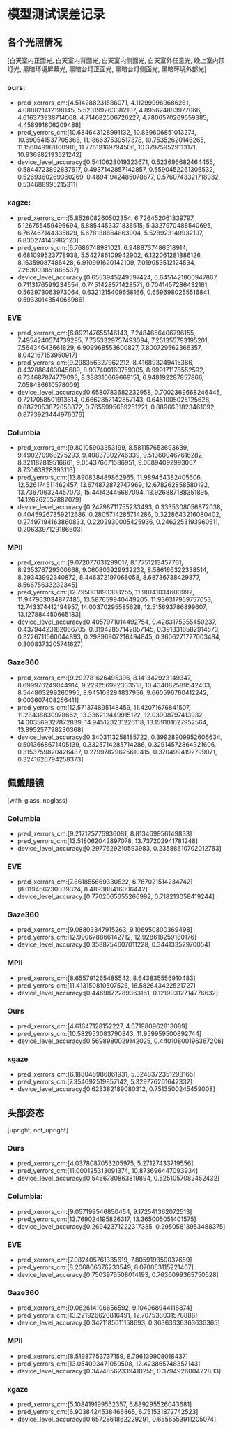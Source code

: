 # 模型测试误差记录
## 各个光照情况
[白天室内正面光, 白天室内背面光, 白天室内侧面光, 白天室外任意光, 晚上室内顶灯光, 黑暗环境屏幕光, 黑暗台灯正面光, 黑暗台灯侧面光, 黑暗环境外部光]
### ours:
- pred_xerrors_cm:[4.514288231586071, 4.112999969686261, 4.088821412198145, 5.523199263382107, 4.895624883977066, 4.616373938714068, 4.714682506726227, 4.7806570269559385, 4.458991806209488]
- pred_yerrors_cm:[10.684643128991132, 10.839606851013274, 10.690541537705368, 11.186637539517378, 10.75352620146265, 11.156049981100916, 11.77619169794506, 10.379759529113171, 10.936982193521242]
- device_level_accuracy:[0.5410628019323671, 0.523696682464455, 0.5844723892837617, 0.4937142857142857, 0.5590452261306532, 0.5269360269360269, 0.48941942485078677, 0.5760743321718932, 0.534688995215311]
### xagze:
- pred_xerrors_cm:[5.852608260502354, 6.726452061839797, 5.126755459496694, 5.8854453371836515, 5.3327970488540695, 6.767467144335829, 5.678138864863904, 5.528923149932197, 6.830274143982123]
- pred_yerrors_cm:[6.7686748981021, 6.9488737486518914, 6.681099523778938, 5.542786109942902, 6.122061281886126, 8.16359087486428, 6.910991620142109, 7.019053512124534, 7.263003851885537]
- device_level_accuracy:[0.6553945249597424, 0.6451421800947867, 0.7113176599234554, 0.7451428571428571, 0.7041457286432161, 0.563973063973064, 0.6321215409658166, 0.6596980255516841, 0.5933014354066986]
### EVE
- pred_xerrors_cm:[6.892147655146143, 7.2484656406796155, 7.4954240574739295, 7.7353329757493094, 7.251355793195201, 7.56434643661829, 6.909968553600827, 7.800729562366357, 8.042167153950917]
- pred_yerrors_cm:[9.298356327962212, 8.416893249415386, 8.432886463045689, 8.937400160759305, 8.999171176552592, 6.734687874779093, 8.388310669669151, 6.948192287857866, 7.058486610578009]
- device_level_accuracy:[0.6580783682232958, 0.7002369668246445, 0.7217058501913614, 0.6662857142857143, 0.6451005025125628, 0.8872053872053872, 0.7655995659251221, 0.8896631823461092, 0.8773923444976076]
### Columbia
- pred_xerrors_cm:[9.80105903353199, 8.581157653693639, 9.490270968275293, 9.40837302746339, 9.513600467616282, 8.321182819516661, 9.054376671586951, 9.06894092993067, 8.73063828393116]
- pred_yerrors_cm:[13.890838489862965, 11.989454382405606, 12.526174511462457, 13.674872872747969, 12.678262858580192, 13.736706324457073, 15.44142446687094, 13.926887188351895, 14.126262557882079]
- device_level_accuracy:[0.24798711755233493, 0.3335308056872038, 0.40459267359212686, 0.2805714285714286, 0.3228643216080402, 0.27497194163860833, 0.2202930005425936, 0.2462253193960511, 0.2063397129186603]
### MPII
- pred_xerrors_cm:[9.072077631299017, 8.17751213457761, 8.935376729300668, 9.060803929932232, 8.586166322338514, 8.29343992340872, 8.446372197068058, 8.68736738429377, 8.56675633232345]
- pred_yerrors_cm:[12.795001893308255, 11.98141034600992, 11.947963034877485, 13.587659940449205, 11.936317959757053, 12.743374412194957, 14.00370295585628, 12.515693786899607, 13.127884450665183]
- device_level_accuracy:[0.4057971014492754, 0.4283175355450237, 0.43794423182066705, 0.31942857142857145, 0.3913316582914573, 0.3226711560044893, 0.29896907216494845, 0.3606271777003484, 0.3008373205741627]
### Gaze360
- pred_xerrors_cm:[9.292781626495396, 8.141342923149347, 8.699976249044914, 9.229256992333518, 10.434082589542403, 8.544803299260995, 8.945103294837956, 9.660596760412242, 9.003607408266411]
- pred_yerrors_cm:[12.571374895148459, 11.42071676841507, 11.28438830978662, 13.336212449915122, 12.03908797413932, 14.003569327872839, 14.945123231226118, 13.159101627952564, 13.895257798230368]
- device_level_accuracy:[0.3403113258185722, 0.39928909952606634, 0.5013668671405139, 0.3325714285714286, 0.32914572864321606, 0.3153759820426487, 0.27997829625610415, 0.3704994192799071, 0.3241626794258373]

## 佩戴眼镜
[with_glass, noglass]
### Columbia
- pred_xerrors_cm:[9.217125776936081, 8.813469956149833]
- pred_yerrors_cm:[13.518062042897078, 13.737202941781248]
- device_level_accuracy:[0.2977629210593983, 0.23588610702012763]
### EVE
- pred_xerrors_cm:[7.661855669330522, 6.767021514234742]
[8.019466230039324, 8.489388416006442]
- device_level_accuracy:[0.7702065655266992, 0.718213058419244]
### Gaze360
- pred_xerrors_cm:[9.08803347915263, 9.106950800369498]
- pred_yerrors_cm:[12.990678866142712, 12.928618259180176]
- device_level_accuracy:[0.3588754607011228, 0.34413352970054]
### MPII
- pred_xerrors_cm:[8.655791265485542, 8.643835556910483]
- pred_yerrors_cm:[11.413150810507526, 16.582643422521727]
- device_level_accuracy:[0.4469872289363161, 0.12199312714776632]
### Ours
- pred_xerrors_cm:[4.61647128152227, 4.671980962813089]
- pred_yerrors_cm:[10.582953083790843, 11.959959500892744]
- device_level_accuracy:[0.5698980029142025, 0.44010800196367206]
### xgaze
- pred_xerrors_cm:[6.188046986861931, 5.3248372351293165]
- pred_yerrors_cm:[7.354692519857142, 5.329776261642332]
- device_level_accuracy:[0.623382189080312, 0.7513500245459008]

## 头部姿态
[upright, not_upright]
### Ours
- pred_xerrors_cm:[4.0378087053205975, 5.27127433719556]
- pred_yerrors_cm:[11.000125313091374, 10.873696447093934]
- device_level_accuracy:[0.5466780863819894, 0.5251057082452432]
### Columbia:
- pred_xerrors_cm:[9.057199546850454, 9.172541362072513]
- pred_yerrors_cm:[13.769024195826317, 13.365005051401575]
- device_level_accuracy:[0.26942371222317385, 0.29505813953488375]
### EVE
- pred_xerrors_cm:[7.082405761335619, 7.805919359037659]
- pred_yerrors_cm:[8.206866376233549, 8.070053115221407]
- device_level_accuracy:[0.7503976508014193, 0.7636099365750528]
### Gaze360
- pred_xerrors_cm:[9.082614106656592, 9.104068944118874]
- pred_yerrors_cm:[13.221926620816491, 12.707538031578888]
- device_level_accuracy:[0.3471185611158693, 0.36363636363636365]
### MPII
- pred_xerrors_cm:[8.51987753737159, 8.796139908018437]
- pred_yerrors_cm:[13.054093471059508, 12.423865748357143]
- device_level_accuracy:[0.34748562339410255, 0.379492600422833]
### xgaze
- pred_xerrors_cm:[5.108419199552357, 6.889295526043681]
- pred_yerrors_cm:[6.9038424538466865, 6.751531872742523]
- device_level_accuracy:[0.6572861862229291, 0.6556553911205074]